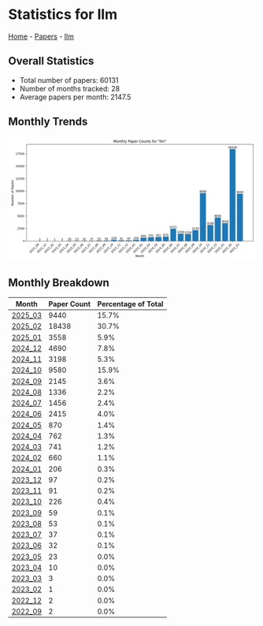 # Statistics for llm

[Home](https://arxcompass.github.io) - [Papers](https://arxcompass.github.io/papers) - [llm](https://arxcompass.github.io/papers/llm)

## Overall Statistics

- Total number of papers: 60131
- Number of months tracked: 28
- Average papers per month: 2147.5

## Monthly Trends

![Monthly Paper Counts](monthly_stats.png)

## Monthly Breakdown

| Month | Paper Count | Percentage of Total |
| --- | --- | --- |
| [2025_03](./2025_03/papers_1.md) | 9440 | 15.7% |
| [2025_02](./2025_02/papers_1.md) | 18438 | 30.7% |
| [2025_01](./2025_01/papers_1.md) | 3558 | 5.9% |
| [2024_12](./2024_12/papers_1.md) | 4690 | 7.8% |
| [2024_11](./2024_11/papers_1.md) | 3198 | 5.3% |
| [2024_10](./2024_10/papers_1.md) | 9580 | 15.9% |
| [2024_09](./2024_09/papers_1.md) | 2145 | 3.6% |
| [2024_08](./2024_08/papers_1.md) | 1336 | 2.2% |
| [2024_07](./2024_07/papers_1.md) | 1456 | 2.4% |
| [2024_06](./2024_06/papers_1.md) | 2415 | 4.0% |
| [2024_05](./2024_05/papers_1.md) | 870 | 1.4% |
| [2024_04](./2024_04/papers_1.md) | 762 | 1.3% |
| [2024_03](./2024_03/papers_1.md) | 741 | 1.2% |
| [2024_02](./2024_02/papers_1.md) | 660 | 1.1% |
| [2024_01](./2024_01/papers_1.md) | 206 | 0.3% |
| [2023_12](./2023_12/papers_1.md) | 97 | 0.2% |
| [2023_11](./2023_11/papers_1.md) | 91 | 0.2% |
| [2023_10](./2023_10/papers_1.md) | 226 | 0.4% |
| [2023_09](./2023_09/papers_1.md) | 59 | 0.1% |
| [2023_08](./2023_08/papers_1.md) | 53 | 0.1% |
| [2023_07](./2023_07/papers_1.md) | 37 | 0.1% |
| [2023_06](./2023_06/papers_1.md) | 32 | 0.1% |
| [2023_05](./2023_05/papers_1.md) | 23 | 0.0% |
| [2023_04](./2023_04/papers_1.md) | 10 | 0.0% |
| [2023_03](./2023_03/papers_1.md) | 3 | 0.0% |
| [2023_02](./2023_02/papers_1.md) | 1 | 0.0% |
| [2022_12](./2022_12/papers_1.md) | 2 | 0.0% |
| [2022_09](./2022_09/papers_1.md) | 2 | 0.0% |
